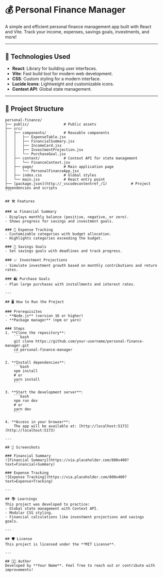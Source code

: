 # 💰 Personal Finance Manager

A simple and efficient personal finance management app built with React and Vite. Track your income, expenses, savings goals, investments, and more!

---

## 🚀 Technologies Used

- **React**: Library for building user interfaces.
- **Vite**: Fast build tool for modern web development.
- **CSS**: Custom styling for a modern interface.
- **Lucide Icons**: Lightweight and customizable icons.
- **Context API**: Global state management.

---

## 📂 Project Structure

```plaintext
personal-finance/
├── public/                # Public assets
├── src/
│   ├── components/        # Reusable components
│   │   ├── ExpenseTable.jsx
│   │   ├── FinancialSummary.jsx
│   │   ├── IncomeCard.jsx
│   │   ├── InvestmentProjection.jsx
│   │   └── PurchaseGoal.jsx
│   ├── context/           # Context API for state management
│   │   └── FinanceContext.jsx
│   ├── page/              # Main application page
│   │   └── PersonalFinanceApp.jsx
│   ├── index.css          # Global styles
│   └── main.jsx           # React entry point
├── [package.json](http://_vscodecontentref_/1)           # Project dependencies and scripts
´´´

## 🛠️ Features

### 📊 Financial Summary
- Displays monthly balance (positive, negative, or zero).
- Shows progress for savings and investment goals.

### 💸 Expense Tracking
- Customizable categories with budget allocation.
- Highlights categories exceeding the budget.

### 🎯 Savings Goals
- Set savings goals with deadlines and track progress.

### 📈 Investment Projections
- Simulate investment growth based on monthly contributions and return rates.

### 🛍️ Purchase Goals
- Plan large purchases with installments and interest rates.

---

## 🖥️ How to Run the Project

### Prerequisites
- **Node.js** (version 16 or higher)
- **Package manager** (npm or yarn)

### Steps
1. **Clone the repository**:
    ```bash
    git clone https://github.com/your-username/personal-finance-manager.git
    cd personal-finance-manager
    ```

2. **Install dependencies**:
    ```bash
    npm install
    # or
    yarn install
    ```

3. **Start the development server**:
    ```bash
    npm run dev
    # or
    yarn dev
    ```

4. **Access in your browser**:
    The app will be available at: [http://localhost:5173](http://localhost:5173)

---

## 📸 Screenshots

### Financial Summary
![Financial Summary](https://via.placeholder.com/800x400?text=Financial+Summary)

### Expense Tracking
![Expense Tracking](https://via.placeholder.com/800x400?text=Expense+Tracking)

---

## 📚 Learnings
This project was developed to practice:
- Global state management with Context API.
- Modular CSS styling.
- Financial calculations like investment projections and savings goals.

---

## 🛡️ License
This project is licensed under the **MIT License**.

---

## 👨‍💻 Author
Developed by **Your Name**. Feel free to reach out or contribute with improvements!
